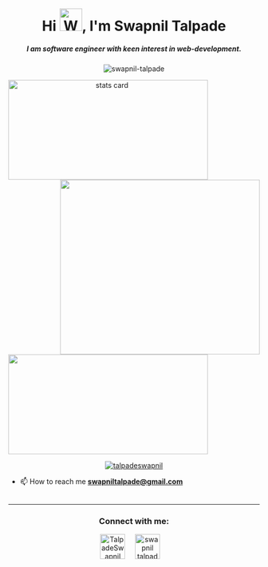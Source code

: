<h1 align="center">Hi <img src="https://raw.githubusercontent.com/nixin72/nixin72/master/wave.gif" 
         alt="Waving hand animated gif"
         height="45"
         width="45" />, I'm Swapnil Talpade</h1>
<h5 align="center">
I am software engineer with keen interest in web-development.
</h5>
<p align="center"> <img src="https://komarev.com/ghpvc/?username=swapnil-talpade&label=Profile%20views&color=0e75b6&style=flat" alt="swapnil-talpade" /> </p>
<p>
<a align= "center" href="https://github.com/swapnil-talpade">
<img alt= "stats card" height="200px" width="400" src="https://github-readme-streak-stats.herokuapp.com/?user=swapnil-talpade&theme=radical">
<img align="right" height="350" width="400" src="../assets/photo.svg" /> </a>
</a>
</p>
<img height="200px" width="400" src="https://github-readme-stats.vercel.app/api?username=swapnil-talpade&count_private=true&theme=radical&show_icons=true" />

<p align="center"> <a href="https://twitter.com/TalpadeSwapnil" target="blank"><img src="https://img.shields.io/twitter/follow/TalpadeSwapnil?logo=twitter&style=for-the-badge" alt="talpadeswapnil" /></a> </p>

- 📫 How to reach me **swapniltalpade@gmail.com**
<br><br>
<hr>

<h3 align="center">Connect with me:</h3>
<p align="center">
<a href="https://twitter.com/TalpadeSwapnil" target="blank"><img align="center" src="https://img.icons8.com/cute-clipart/64/000000/twitter.png" alt="TalpadeSwapnil" height="50" width="50" /></a> &nbsp;&nbsp;&nbsp;
<a href="https://www.linkedin.com/in/swapnil-talpade-3b329318b/" target="blank"><img align="center" src="https://img.icons8.com/cute-clipart/64/000000/linkedin.png" alt="swapnil talpade" height="50" width="50" /></a>&nbsp;&nbsp;&nbsp;&nbsp;
</p>
